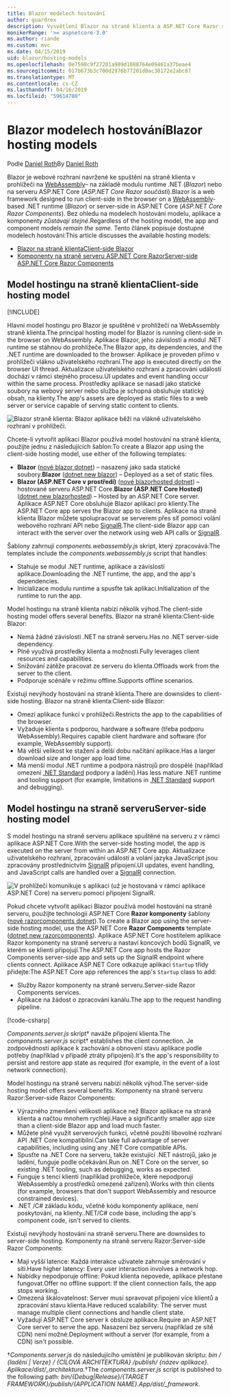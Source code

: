 ```yaml
---
title: Blazor modelech hostování
author: guardrex
description: Vysvětlení Blazor na straně klienta a ASP.NET Core Razor součástmi hostování modely.
monikerRange: '>= aspnetcore-3.0'
ms.author: riande
ms.custom: mvc
ms.date: 04/15/2019
uid: blazor/hosting-models
ms.openlocfilehash: 0e7598c9f27201a989d1088764e09461a37beae4
ms.sourcegitcommit: 017b673b3c700d2976b77201d0ac30172e2abc87
ms.translationtype: MT
ms.contentlocale: cs-CZ
ms.lasthandoff: 04/16/2019
ms.locfileid: "59614780"
---
```

# <a name="blazor-hosting-models"></a><span data-ttu-id="8e840-103">Blazor modelech hostování</span><span class="sxs-lookup"><span data-stu-id="8e840-103">Blazor hosting models</span></span>

<span data-ttu-id="8e840-104">Podle [Daniel Roth](https://github.com/danroth27)</span><span class="sxs-lookup"><span data-stu-id="8e840-104">By [Daniel Roth](https://github.com/danroth27)</span></span>

<span data-ttu-id="8e840-105">Blazor je webové rozhraní navržené ke spuštění na straně klienta v prohlížeči na [WebAssembly](http://webassembly.org/)– na základě modulu runtime .NET (*Blazor*) nebo na serveru ASP.NET Core (*ASP.NET Core Razor součásti*).</span><span class="sxs-lookup"><span data-stu-id="8e840-105">Blazor is a web framework designed to run client-side in the browser on a [WebAssembly](http://webassembly.org/)-based .NET runtime (*Blazor*) or server-side in ASP.NET Core (*ASP.NET Core Razor Components*).</span></span> <span data-ttu-id="8e840-106">Bez ohledu na modelech hostování modelu, aplikace a komponenty *zůstávají stejné*.</span><span class="sxs-lookup"><span data-stu-id="8e840-106">Regardless of the hosting model, the app and component models *remain the same*.</span></span> <span data-ttu-id="8e840-107">Tento článek popisuje dostupné modelech hostování:</span><span class="sxs-lookup"><span data-stu-id="8e840-107">This article discusses the available hosting models:</span></span>

* [<span data-ttu-id="8e840-108">Blazor na straně klienta</span><span class="sxs-lookup"><span data-stu-id="8e840-108">Client-side Blazor</span></span>](#client-side-hosting-model)
* [<span data-ttu-id="8e840-109">Komponenty na straně serveru ASP.NET Core Razor</span><span class="sxs-lookup"><span data-stu-id="8e840-109">Server-side ASP.NET Core Razor Components</span></span>](#server-side-hosting-model)

## <a name="client-side-hosting-model"></a><span data-ttu-id="8e840-110">Model hostingu na straně klienta</span><span class="sxs-lookup"><span data-stu-id="8e840-110">Client-side hosting model</span></span>

[!INCLUDE[](~/includes/razor-components-preview-notice.md)]

<span data-ttu-id="8e840-111">Hlavní model hostingu pro Blazor je spuštěné v prohlížeči na WebAssembly straně klienta.</span><span class="sxs-lookup"><span data-stu-id="8e840-111">The principal hosting model for Blazor is running client-side in the browser on WebAssembly.</span></span> <span data-ttu-id="8e840-112">Aplikace Blazor, jeho závislosti a modul .NET runtime se stáhnou do prohlížeče.</span><span class="sxs-lookup"><span data-stu-id="8e840-112">The Blazor app, its dependencies, and the .NET runtime are downloaded to the browser.</span></span> <span data-ttu-id="8e840-113">Aplikace je proveden přímo v prohlížeči vlákno uživatelského rozhraní.</span><span class="sxs-lookup"><span data-stu-id="8e840-113">The app is executed directly on the browser UI thread.</span></span> <span data-ttu-id="8e840-114">Aktualizace uživatelského rozhraní a zpracování událostí dochází v rámci stejného procesu.</span><span class="sxs-lookup"><span data-stu-id="8e840-114">UI updates and event handling occur within the same process.</span></span> <span data-ttu-id="8e840-115">Prostředky aplikace se nasadí jako statické soubory na webový server nebo služba je schopná obsluhuje statický obsah, na klienty.</span><span class="sxs-lookup"><span data-stu-id="8e840-115">The app's assets are deployed as static files to a web server or service capable of serving static content to clients.</span></span>

![Blazor straně klienta: Blazor aplikace běží na vlákně uživatelského rozhraní v prohlížeči.](hosting-models/_static/client-side.png)

<span data-ttu-id="8e840-117">Chcete-li vytvořit aplikaci Blazor používá model hostování na straně klienta, použijte jednu z následujících šablon:</span><span class="sxs-lookup"><span data-stu-id="8e840-117">To create a Blazor app using the client-side hosting model, use either of the following templates:</span></span>

* <span data-ttu-id="8e840-118">**Blazor** ([nové blazor dotnet](/dotnet/core/tools/dotnet-new)) &ndash; nasazený jako sada statické soubory.</span><span class="sxs-lookup"><span data-stu-id="8e840-118">**Blazor** ([dotnet new blazor](/dotnet/core/tools/dotnet-new)) &ndash; Deployed as a set of static files.</span></span>
* <span data-ttu-id="8e840-119">**Blazor (ASP.NET Core v prostředí)** ([nové blazorhosted dotnet](/dotnet/core/tools/dotnet-new)) &ndash; hostované serveru ASP.NET Core.</span><span class="sxs-lookup"><span data-stu-id="8e840-119">**Blazor (ASP.NET Core Hosted)** ([dotnet new blazorhosted](/dotnet/core/tools/dotnet-new)) &ndash; Hosted by an ASP.NET Core server.</span></span> <span data-ttu-id="8e840-120">Aplikace ASP.NET Core obsluhuje Blazor aplikaci pro klienty.</span><span class="sxs-lookup"><span data-stu-id="8e840-120">The ASP.NET Core app serves the Blazor app to clients.</span></span> <span data-ttu-id="8e840-121">Aplikace na straně klienta Blazor můžete spolupracovat se serverem přes síť pomocí volání webového rozhraní API nebo [SignalR](xref:signalr/introduction).</span><span class="sxs-lookup"><span data-stu-id="8e840-121">The client-side Blazor app can interact with the server over the network using web API calls or [SignalR](xref:signalr/introduction).</span></span>

<span data-ttu-id="8e840-122">Šablony zahrnují *components.webassembly.js* skript, který zpracovává:</span><span class="sxs-lookup"><span data-stu-id="8e840-122">The templates include the *components.webassembly.js* script that handles:</span></span>

* <span data-ttu-id="8e840-123">Stahuje se modul .NET runtime, aplikace a závislostí aplikace.</span><span class="sxs-lookup"><span data-stu-id="8e840-123">Downloading the .NET runtime, the app, and the app's dependencies.</span></span>
* <span data-ttu-id="8e840-124">Inicializace modulu runtime a spusťte tak aplikaci.</span><span class="sxs-lookup"><span data-stu-id="8e840-124">Initialization of the runtime to run the app.</span></span>

<span data-ttu-id="8e840-125">Model hostingu na straně klienta nabízí několik výhod.</span><span class="sxs-lookup"><span data-stu-id="8e840-125">The client-side hosting model offers several benefits.</span></span> <span data-ttu-id="8e840-126">Blazor na straně klienta:</span><span class="sxs-lookup"><span data-stu-id="8e840-126">Client-side Blazor:</span></span>

* <span data-ttu-id="8e840-127">Nemá žádné závislosti .NET na straně serveru.</span><span class="sxs-lookup"><span data-stu-id="8e840-127">Has no .NET server-side dependency.</span></span>
* <span data-ttu-id="8e840-128">Plně využívá prostředky klienta a možnosti.</span><span class="sxs-lookup"><span data-stu-id="8e840-128">Fully leverages client resources and capabilities.</span></span>
* <span data-ttu-id="8e840-129">Snižování zátěže pracovat ze serveru do klienta.</span><span class="sxs-lookup"><span data-stu-id="8e840-129">Offloads work from the server to the client.</span></span>
* <span data-ttu-id="8e840-130">Podporuje scénáře v režimu offline.</span><span class="sxs-lookup"><span data-stu-id="8e840-130">Supports offline scenarios.</span></span>

<span data-ttu-id="8e840-131">Existují nevýhody hostování na straně klienta.</span><span class="sxs-lookup"><span data-stu-id="8e840-131">There are downsides to client-side hosting.</span></span> <span data-ttu-id="8e840-132">Blazor na straně klienta:</span><span class="sxs-lookup"><span data-stu-id="8e840-132">Client-side Blazor:</span></span>

* <span data-ttu-id="8e840-133">Omezí aplikace funkcí v prohlížeči.</span><span class="sxs-lookup"><span data-stu-id="8e840-133">Restricts the app to the capabilities of the browser.</span></span>
* <span data-ttu-id="8e840-134">Vyžaduje klienta s podporou, hardware a software (třeba podporu WebAssembly).</span><span class="sxs-lookup"><span data-stu-id="8e840-134">Requires capable client hardware and software (for example, WebAssembly support).</span></span>
* <span data-ttu-id="8e840-135">Má větší velikost ke stažení a delší dobu načítání aplikace.</span><span class="sxs-lookup"><span data-stu-id="8e840-135">Has a larger download size and longer app load time.</span></span>
* <span data-ttu-id="8e840-136">Má menší modul .NET runtime a podpora nástrojů pro dospělé (například omezení [.NET Standard](/dotnet/standard/net-standard) podpory a ladění).</span><span class="sxs-lookup"><span data-stu-id="8e840-136">Has less mature .NET runtime and tooling support (for example, limitations in [.NET Standard](/dotnet/standard/net-standard) support and debugging).</span></span>

## <a name="server-side-hosting-model"></a><span data-ttu-id="8e840-137">Model hostingu na straně serveru</span><span class="sxs-lookup"><span data-stu-id="8e840-137">Server-side hosting model</span></span>

<span data-ttu-id="8e840-138">S model hostingu na straně serveru aplikace spuštěné na serveru z v rámci aplikace ASP.NET Core.</span><span class="sxs-lookup"><span data-stu-id="8e840-138">With the server-side hosting model, the app is executed on the server from within an ASP.NET Core app.</span></span> <span data-ttu-id="8e840-139">Aktualizace uživatelského rozhraní, zpracování událostí a volání jazyka JavaScript jsou zpracovány prostřednictvím [SignalR](xref:signalr/introduction) připojení.</span><span class="sxs-lookup"><span data-stu-id="8e840-139">UI updates, event handling, and JavaScript calls are handled over a [SignalR](xref:signalr/introduction) connection.</span></span>

![V prohlížeči komunikuje s aplikaci (už je hostovaná v rámci aplikace ASP.NET Core) na serveru pomocí připojení SignalR.](hosting-models/_static/server-side.png)

<span data-ttu-id="8e840-141">Pokud chcete vytvořit aplikaci Blazor používá model hostování na straně serveru, použijte technologii ASP.NET Core **Razor komponenty** šablony ([nové razorcomponents dotnet](/dotnet/core/tools/dotnet-new)).</span><span class="sxs-lookup"><span data-stu-id="8e840-141">To create a Blazor app using the server-side hosting model, use the ASP.NET Core **Razor Components** template ([dotnet new razorcomponents](/dotnet/core/tools/dotnet-new)).</span></span> <span data-ttu-id="8e840-142">Aplikace ASP.NET Core hostitelem aplikace Razor komponenty na straně serveru a nastaví koncových bodů SignalR, ve kterém se klienti připojují.</span><span class="sxs-lookup"><span data-stu-id="8e840-142">The ASP.NET Core app hosts the Razor Components server-side app and sets up the SignalR endpoint where clients connect.</span></span> <span data-ttu-id="8e840-143">Aplikace ASP.NET Core odkazuje aplikaci `Startup` třídy přidejte:</span><span class="sxs-lookup"><span data-stu-id="8e840-143">The ASP.NET Core app references the app's `Startup` class to add:</span></span>

* <span data-ttu-id="8e840-144">Služby Razor komponenty na straně serveru.</span><span class="sxs-lookup"><span data-stu-id="8e840-144">Server-side Razor Components services.</span></span>
* <span data-ttu-id="8e840-145">Aplikace na žádost o zpracování kanálu.</span><span class="sxs-lookup"><span data-stu-id="8e840-145">The app to the request handling pipeline.</span></span>

[!code-csharp[](hosting-models/samples_snapshot/Startup.cs?highlight=5,27)]

<span data-ttu-id="8e840-146">*Components.server.js* skript&dagger; naváže připojení klienta.</span><span class="sxs-lookup"><span data-stu-id="8e840-146">The *components.server.js* script&dagger; establishes the client connection.</span></span> <span data-ttu-id="8e840-147">Je zodpovědností aplikace k zachování a obnovení stavu aplikace podle potřeby (například v případě ztráty připojení).</span><span class="sxs-lookup"><span data-stu-id="8e840-147">It's the app's responsibility to persist and restore app state as required (for example, in the event of a lost network connection).</span></span>

<span data-ttu-id="8e840-148">Model hostingu na straně serveru nabízí několik výhod.</span><span class="sxs-lookup"><span data-stu-id="8e840-148">The server-side hosting model offers several benefits.</span></span> <span data-ttu-id="8e840-149">Komponenty na straně serveru Razor:</span><span class="sxs-lookup"><span data-stu-id="8e840-149">Server-side Razor Components:</span></span>

* <span data-ttu-id="8e840-150">Výrazného zmenšení velikosti aplikace než Blazor aplikace na straně klienta a načtou mnohem rychleji.</span><span class="sxs-lookup"><span data-stu-id="8e840-150">Have a significantly smaller app size than a client-side Blazor app and load much faster.</span></span>
* <span data-ttu-id="8e840-151">Můžete plně využít serverových funkcí, včetně použití libovolné rozhraní API .NET Core kompatibilní.</span><span class="sxs-lookup"><span data-stu-id="8e840-151">Can take full advantage of server capabilities, including using any .NET Core compatible APIs.</span></span>
* <span data-ttu-id="8e840-152">Spusťte na .NET Core na serveru, takže existující .NET nástrojů, jako je ladění, funguje podle očekávání.</span><span class="sxs-lookup"><span data-stu-id="8e840-152">Run on .NET Core on the server, so existing .NET tooling, such as debugging, works as expected.</span></span>
* <span data-ttu-id="8e840-153">Funguje s tencí klienti (například prohlížeče, které nepodporují WebAssembly a prostředků omezené zařízení).</span><span class="sxs-lookup"><span data-stu-id="8e840-153">Works with thin clients (for example, browsers that don't support WebAssembly and resource constrained devices).</span></span>
* <span data-ttu-id="8e840-154">.NET /C# základu kódu, včetně kódu komponenty aplikace, není poskytováni, na klienty.</span><span class="sxs-lookup"><span data-stu-id="8e840-154">.NET/C# code base, including the app's component code, isn't served to clients.</span></span>

<span data-ttu-id="8e840-155">Existují nevýhody hostování na straně serveru.</span><span class="sxs-lookup"><span data-stu-id="8e840-155">There are downsides to server-side hosting.</span></span> <span data-ttu-id="8e840-156">Komponenty na straně serveru Razor:</span><span class="sxs-lookup"><span data-stu-id="8e840-156">Server-side Razor Components:</span></span>

* <span data-ttu-id="8e840-157">Mají vyšší latence: Každá interakce uživatele zahrnuje směrování v síti.</span><span class="sxs-lookup"><span data-stu-id="8e840-157">Have higher latency: Every user interaction involves a network hop.</span></span>
* <span data-ttu-id="8e840-158">Nabídky nepodporuje offline: Pokud klienta nepovede, aplikace přestane fungovat.</span><span class="sxs-lookup"><span data-stu-id="8e840-158">Offer no offline support: If the client connection fails, the app stops working.</span></span>
* <span data-ttu-id="8e840-159">Omezená škálovatelnost: Server musí spravovat připojení více klientů a zpracování stavu klienta.</span><span class="sxs-lookup"><span data-stu-id="8e840-159">Have reduced scalability: The server must manage multiple client connections and handle client state.</span></span>
* <span data-ttu-id="8e840-160">Vyžadují ASP.NET Core server k obsluze aplikace.</span><span class="sxs-lookup"><span data-stu-id="8e840-160">Require an ASP.NET Core server to serve the app.</span></span> <span data-ttu-id="8e840-161">Nasazení bez serveru (například ze sítě CDN) není možné.</span><span class="sxs-lookup"><span data-stu-id="8e840-161">Deployment without a server (for example, from a CDN) isn't possible.</span></span>

<span data-ttu-id="8e840-162">&dagger;*Components.server.js* do následujícího umístění je publikován skriptu: *bin / {ladění | Verze} / {CÍLOVÁ ARCHITEKTURA} /publish/ {název aplikace}. Aplikace/dist/_architektura*.</span><span class="sxs-lookup"><span data-stu-id="8e840-162">&dagger;The *components.server.js* script is published to the following path: *bin/{Debug|Release}/{TARGET FRAMEWORK}/publish/{APPLICATION NAME}.App/dist/_framework*.</span></span>
